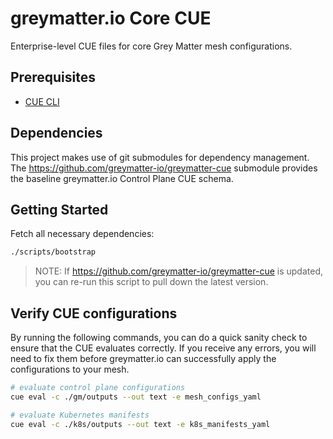 # greymatter.io Core CUE

Enterprise-level CUE files for core Grey Matter mesh configurations.

## Prerequisites

- [CUE CLI](https://cuelang.org/docs/install/)

## Dependencies

This project makes use of git submodules for dependency management. The
<https://github.com/greymatter-io/greymatter-cue> submodule provides the
baseline greymatter.io Control Plane CUE schema.

## Getting Started

Fetch all necessary dependencies:

```sh
./scripts/bootstrap
```

> NOTE: If <https://github.com/greymatter-io/greymatter-cue> is updated, you
> can re-run this script to pull down the latest version.

## Verify CUE configurations

By running the following commands, you can do a quick sanity check to
ensure that the CUE evaluates correctly. If you receive any errors, you
will need to fix them before greymatter.io can successfully apply the  configurations to your mesh.

```sh
# evaluate control plane configurations
cue eval -c ./gm/outputs --out text -e mesh_configs_yaml
```

```sh
# evaluate Kubernetes manifests
cue eval -c ./k8s/outputs --out text -e k8s_manifests_yaml
```
